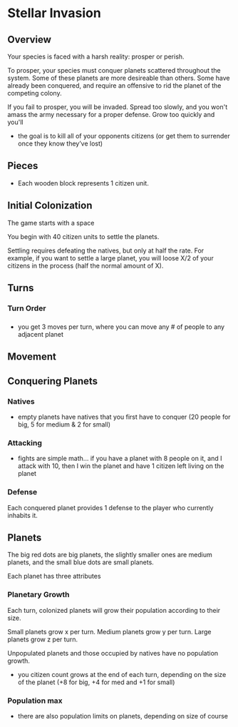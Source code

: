 # Stellar Invasion

## Overview

Your species is faced with a harsh reality: prosper or perish.

To prosper, your species must conquer planets scattered throughout the system. Some of these planets are more desireable than others. Some have already been conquered, and require an offensive to rid the planet of the competing colony.

If you fail to prosper, you will be invaded. Spread too slowly, and you won't amass the army necessary for a proper defense. Grow too quickly and you'll 

- the goal is to kill all of your opponents citizens (or get them to surrender once they know they’ve lost)

## Pieces

- Each wooden block represents 1 citizen unit.

## Initial Colonization

The game starts with a space 

You begin with 40 citizen units to settle the planets. 

Settling requires defeating the natives, but only at half the rate. For example, if you want to settle a large planet, you will loose X/2 of your citizens in the process (half the normal amount of X).

## Turns

### Turn Order

###

- you get 3 moves per turn, where you can move any # of people to any adjacent planet



## Movement

## Conquering Planets

### Natives

- empty planets have natives that you first have to conquer (20 people for big, 5 for medium & 2 for small)


### Attacking

- fights are simple math... if you have a planet with 8 people on it, and I attack with 10, then I win the planet and have 1 citizen left living on the planet

### Defense

Each conquered planet provides 1 defense to the player who currently inhabits it. 

## Planets

The big red dots are big planets, the slightly smaller ones are medium planets, and the small blue dots are small planets.

Each planet has three attributes 

### Planetary Growth

Each turn, colonized planets will grow their population according to their size.

Small planets grow x per turn.
Medium planets grow y per turn.
Large planets grow z per turn.

Unpopulated planets and those occupied by natives have no population growth.

- you citizen count grows at the end of each turn, depending on the size of the planet (+8 for big, +4 for med and +1 for small)


### Population max

- there are also population limits on planets, depending on size of course
